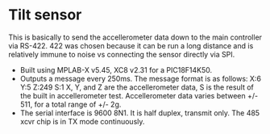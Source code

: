 # Tilt sensor

This is basically to send the accellerometer data down to the main controller via RS-422. 422 was chosen because it can be run a long distance and is relatively immune to noise vs connecting the sensor directly via SPI. 

- Built using MPLAB-X v5.45, XC8 v2.31 for a PIC18F14K50. 
- Outputs a message every 250ms. The message format is as follows:
X:6 Y:5 Z:249 S:1
X, Y, and Z are the accellerometer data, S is the result of the built in accellerometer test. 
Accellerometer data varies between +/- 511, for a total range of +/- 2g. 
- The serial interface is 9600 8N1. It is half duplex, transmit only. The 485 xcvr chip is in TX mode continuously. 
